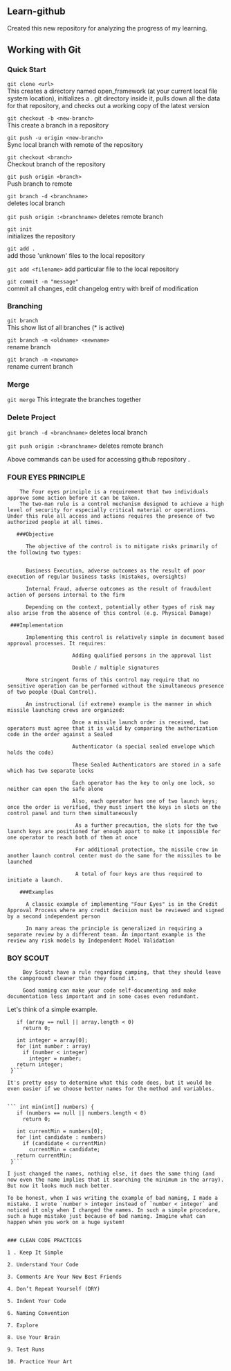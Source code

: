 ## Learn-github

Created this new repository for analyzing the progress  of my learning.


## Working with Git

### Quick Start

``` git clone <url> ```					
     This creates a directory named open_framework (at your current local file system location), initializes a . git directory inside it, pulls down all the data for that repository, and checks out a working copy of the latest version
  
```git checkout -b <new-branch>``` 		
     This create a branch in a repository
  
```git push -u origin <new-branch>``` 	
     Sync local branch with remote of the repository
  
```git checkout <branch>``` 				
    Checkout branch of the repository
  
```git push origin <branch>``` 		
    Push branch to remote

```git branch -d <branchname>```  
    deletes local branch
  
```git push origin :<branchname>```	
   deletes remote branch

```git init```                   
      initializes the repository
      
```git add .```                
     add those 'unknown' files to the local repository
  
```git add <filename>```
     add particular file to the local repository
  
```git commit -m "message"```          
   commit all changes, edit changelog entry with breif of modification 


### Branching 

```git branch```                        
    This show list of all branches (* is active)
    
```git branch -m <oldname> <newname> ```  
   rename branch

```git branch -m <newname> ```          
   rename current branch

### Merge

```git merge```
     This integrate the branches together


### Delete Project

```git branch -d <branchname>``` 
   deletes local branch
  
```git push origin :<branchname>```	
   deletes remote branch
  



 Above commands can be used for accessing github repository .    
 
 ### FOUR EYES PRINCIPLE

        The Four eyes principle is a requirement that two individuals approve some action before it can be taken.
        The two-man rule is a control mechanism designed to achieve a high level of security for especially critical material or operations. Under this rule all access and actions requires the presence of two authorized people at all times.

       ###Objective
          
          The objective of the control is to mitigate risks primarily of the following two types:


          Business Execution, adverse outcomes as the result of poor execution of regular business tasks (mistakes, oversights)
         
          Internal Fraud, adverse outcomes as the result of fraudulent action of persons internal to the firm

          Depending on the context, potentially other types of risk may also arise from the absence of this control (e.g. Physical Damage)

     ###Implementation
     
          Implementing this control is relatively simple in document based approval processes. It requires:

                         Adding qualified persons in the approval list
          
                         Double / multiple signatures

          More stringent forms of this control may require that no sensitive operation can be performed without the simultaneous presence of two people (Dual Control).

          An instructional (if extreme) example is the manner in which missile launching crews are organized:

                         Once a missile launch order is received, two operators must agree that it is valid by comparing the authorization code in the order against a Sealed 
          
                         Authenticator (a special sealed envelope which holds the code)

                         These Sealed Authenticators are stored in a safe which has two separate locks
     
                         Each operator has the key to only one lock, so neither can open the safe alone

                         Also, each operator has one of two launch keys; once the order is verified, they must insert the keys in slots on the control panel and turn them simultaneously

                          As a further precaution, the slots for the two launch keys are positioned far enough apart to make it impossible for one operator to reach both of them at once
                          
                          For additional protection, the missile crew in another launch control center must do the same for the missiles to be launched
     
                          A total of four keys are thus required to initiate a launch.

        ###Examples

          A classic example of implementing "Four Eyes" is in the Credit Approval Process where any credit decision must be reviewed and signed by a second independent person

          In many areas the principle is generalized in requiring a separate review by a different team. An important example is the review any risk models by Independent Model Validation

        
 
 ### BOY SCOUT
 
         Boy Scouts have a rule regarding camping, that they should leave the campground cleaner than they found it.
         
         Good naming can make your code self-documenting and make documentation less important and in some cases even redundant.

Let's think of a simple example.

 ``` int method(int[] array) {
    if (array == null || array.length < 0)
      return 0;

    int integer = array[0];
    for (int number : array)
      if (number < integer)
        integer = number;
    return integer;
  }```

It's pretty easy to determine what this code does, but it would be even easier if we choose better names for the method and variables.


 ``` int min(int[] numbers) {
    if (numbers == null || numbers.length < 0)
      return 0;

    int currentMin = numbers[0];
    for (int candidate : numbers)
      if (candidate < currentMin)
        currentMin = candidate;
    return currentMin;
  }```

I just changed the names, nothing else, it does the same thing (and now even the name implies that it searching the minimum in the array). But now it looks much much better.

To be honest, when I was writing the example of bad naming, I made a mistake. I wrote `number > integer instead of `number < integer` and noticed it only when I changed the names. In such a simple procedure, such a huge mistake just because of bad naming. Imagine what can happen when you work on a huge system!

         
### CLEAN CODE PRACTICES

1 . Keep It Simple

2. Understand Your Code

3. Comments Are Your New Best Friends

4. Don’t Repeat Yourself (DRY)

5. Indent Your Code

6. Naming Convention

7. Explore

8. Use Your Brain

9. Test Runs

10. Practice Your Art


         
        
                
